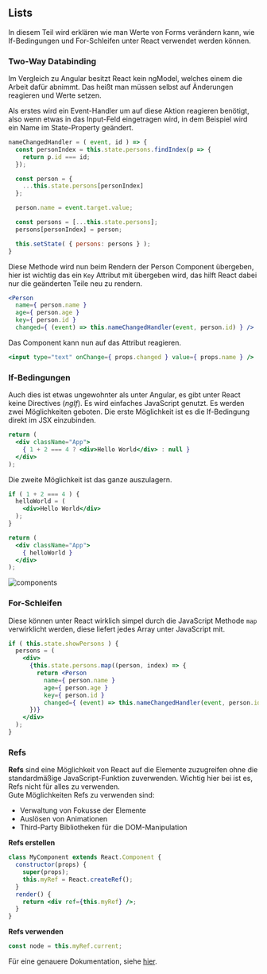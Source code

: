 ## Lists

In diesem Teil wird erklären wie man Werte von Forms verändern kann, wie
If-Bedingungen und For-Schleifen unter React verwendet werden können.

### Two-Way Databinding

Im Vergleich zu Angular besitzt React kein ngModel, welches einem die
Arbeit dafür abnimmt. Das heißt man müssen selbst auf Änderungen
reagieren und Werte setzen.

Als erstes wird ein Event-Handler um auf diese Aktion reagieren
benötigt, also wenn etwas in das Input-Feld eingetragen wird, in dem
Beispiel wird ein Name im State-Property geändert.

```jsx
nameChangedHandler = ( event, id ) => {
  const personIndex = this.state.persons.findIndex(p => {
    return p.id === id;
  });

  const person = {
    ...this.state.persons[personIndex]
  };

  person.name = event.target.value;

  const persons = [...this.state.persons];
  persons[personIndex] = person;

  this.setState( { persons: persons } );
}
```

Diese Methode wird nun beim Rendern der Person Component übergeben, hier
ist wichtig das ein `Key` Attribut mit übergeben wird, das hilft React
dabei nur die geänderten Teile neu zu rendern.

```jsx
<Person
  name={ person.name } 
  age={ person.age }
  key={ person.id }
  changed={ (event) => this.nameChangedHandler(event, person.id) } />
```

Das Component kann nun auf das Attribut reagieren.

```jsx
<input type="text" onChange={ props.changed } value={ props.name } />
```

### If-Bedingungen

Auch dies ist etwas ungewohnter als unter Angular, es gibt unter React
keine Directives (_ngIf_). Es wird einfaches JavaScript genutzt. Es
werden zwei Möglichkeiten geboten. Die erste Möglichkeit ist es die
If-Bedingung direkt im JSX einzubinden.

```jsx
return (
  <div className="App">
    { 1 + 2 === 4 ? <div>Hello World</div> : null }
  </div>
);
```

Die zweite Möglichkeit ist das ganze auszulagern.

```jsx
if ( 1 + 2 === 4 ) {
  helloWorld = (
    <div>Hello World</div>
  );
}

return (
  <div className="App">
    { helloWorld }
  </div>
);
```

![components](./img/if.svg)

### For-Schleifen

Diese können unter React wirklich simpel durch die JavaScript Methode
`map` verwirklicht werden, diese liefert jedes Array unter JavaScript
mit.

```jsx
if ( this.state.showPersons ) {
  persons = (
    <div>
      {this.state.persons.map((person, index) => {
        return <Person
          name={ person.name } 
          age={ person.age }
          key={ person.id }
          changed={ (event) => this.nameChangedHandler(event, person.id) } />
      })}
    </div>
  );
}
```

### Refs

__Refs__ sind eine Möglichkeit von React auf die Elemente zuzugreifen
ohne die standardmäßige JavaScript-Funktion zuverwenden. Wichtig hier
bei ist es, Refs nicht für alles zu verwenden.  
Gute Möglichkeiten Refs zu verwenden sind:
- Verwaltung von Fokusse der Elemente
- Auslösen von Animationen
- Third-Party Bibliotheken für die DOM-Manipulation

__Refs erstellen__

```jsx
class MyComponent extends React.Component {
  constructor(props) {
    super(props);
    this.myRef = React.createRef();
  }
  render() {
    return <div ref={this.myRef} />;
  }
}
```

__Refs verwenden__

```jsx
const node = this.myRef.current;
```

Für eine genauere Dokumentation, siehe
[hier](https://reactjs.org/docs/refs-and-the-dom.html).
